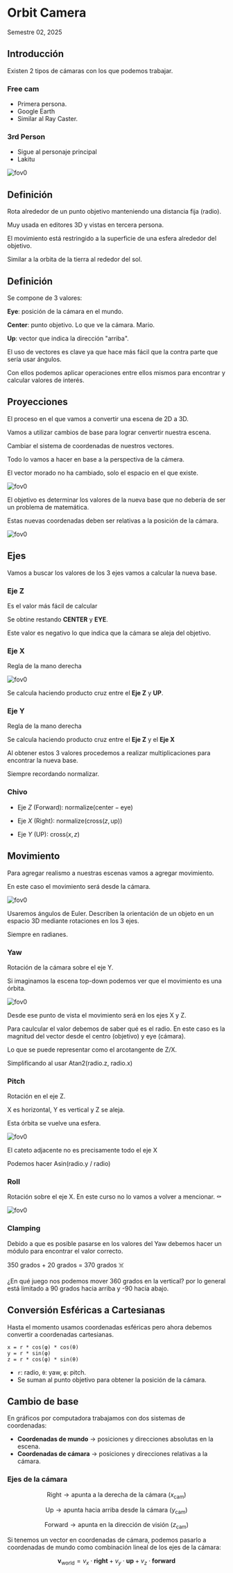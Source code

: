 # Orbit Camera
Semestre 02, 2025



## Introducción


Existen 2 tipos de cámaras con los que podemos trabajar.


### Free cam
- Primera persona.
- Google Earth
- Similar al Ray Caster.


### 3rd Person

- Sigue al personaje principal
- Lakitu

![fov0](../assets/img/lakitu.png)



## Definición


Rota alrededor de un punto objetivo manteniendo una distancia fija (radio).


Muy usada en editores 3D y vistas en tercera persona.


El movimiento está restringido a la superficie de una esfera alrededor del objetivo.


Similar a la orbita de la tierra al rededor del sol.



## Definición


Se compone de 3 valores:


**Eye**: posición de la cámara en el mundo.


**Center**: punto objetivo. Lo que ve la cámara. Mario.


**Up**: vector que indica la dirección "arriba".


El uso de vectores es clave ya que hace más fácil que la contra parte que sería usar ángulos.


Con ellos podemos aplicar operaciones entre ellos mismos para encontrar y calcular valores de interés.



## Proyecciones


El proceso en el que vamos a convertir una escena de 2D a 3D.


Vamos a utilizar cambios de base para lograr cenvertir nuestra escena.


Cambiar el sistema de coordenadas de nuestros vectores.


Todo lo vamos a hacer en base a la perspectiva de la cámera.


El vector morado no ha cambiado, solo el espacio en el que existe.

![fov0](../assets/img/vector.png)


El objetivo es determinar los valores de la nueva base que no debería de ser un problema de matemática.


Estas nuevas coordenadas deben ser relativas a la posición de la cámara.

![fov0](../assets/img/camera.png)



## Ejes


Vamos a buscar los valores de los 3 ejes vamos a calcular la nueva base.


### Eje Z


Es el valor más fácil de calcular


Se obtine restando **CENTER** y **EYE**.


Este valor es negativo lo que indica que la cámara se aleja del objetivo.


### Eje X


Regla de la mano derecha

![fov0](../assets/img/right-hand-rule.png)


Se calcula haciendo producto cruz entre el **Eje Z** y **UP**.


### Eje Y


Regla de la mano derecha


Se calcula haciendo producto cruz entre el **Eje Z** y el **Eje X**


Al obtener estos 3 valores procedemos a realizar multiplicaciones para encontrar la nueva base.


Siempre recordando normalizar.


### Chivo

- Eje $Z$ (Forward): 
$\text{normalize}(\text{center} - \text{eye})$  

- Eje $X$ (Right): 
$\text{normalize}(\text{cross}(z, \text{up}))$  

- Eje $Y$ (UP): 
$\text{cross}(x, z)$  



## Movimiento


Para agregar realismo a nuestras escenas vamos a agregar movimiento.


En este caso el movimiento será desde la cámara.

![fov0](../assets/img/camera-movement.png)


Usaremos ángulos de Euler. Describen la orientación de un objeto en un espacio 3D mediante rotaciones en los 3 ejes.


Siempre en radianes.


### Yaw


Rotación de la cámara sobre el eje Y.


Si imaginamos la escena top-down podemos ver que el movimiento es una órbita.

![fov0](../assets/img/yaw.png)


Desde ese punto de vista el movimiento será en los ejes X y Z.


Para caulcular el valor debemos de saber qué es el radio. En este caso es la magnitud del vector desde el centro (objetivo) y eye (cámara).


Lo que se puede representar como el arcotangente de Z/X.


Simplificando al usar Atan2(radio.z, radio.x)


### Pitch


Rotación en el eje Z.


X es horizontal, Y es vertical y Z se aleja.


Esta órbita se vuelve una esfera.

![fov0](../assets/img/pitch.png)


El cateto adjacente no es precisamente todo el eje X


Podemos hacer Asin(radio.y / radio)


### Roll


Rotación sobre el eje X. En este curso no lo vamos a volver a mencionar. ⚰️


![fov0](../assets/img/rotation.png)


### Clamping


Debido a que es posible pasarse en los valores del Yaw debemos hacer un módulo para encontrar el valor correcto.​


350 grados + 20 grados = 370 grados​ ☠️


¿En qué juego nos podemos mover 360 grados en la vertical? por lo general está limitado a 90 grados hacia arriba y -90 hacia abajo.



## Conversión Esféricas a Cartesianas


Hasta el momento usamos coordenadas esféricas pero ahora debemos convertir a coordenadas cartesianas.


```
x = r * cos(φ) * cos(θ)
y = r * sin(φ)
z = r * cos(φ) * sin(θ)
```

* `r`: radio, `θ`: yaw, `φ`: pitch.
* Se suman al punto objetivo para obtener la posición de la cámara.



## Cambio de base


En gráficos por computadora trabajamos con dos sistemas de coordenadas:

- **Coordenadas de mundo** → posiciones y direcciones absolutas en la escena.
- **Coordenadas de cámara** → posiciones y direcciones relativas a la cámara.


### Ejes de la cámara

$$
\text{Right} \rightarrow \text{apunta a la derecha de la cámara } (x_{\text{cam}})
$$

$$
\text{Up} \rightarrow \text{apunta hacia arriba desde la cámara } (y_{\text{cam}})
$$

$$
\text{Forward} \rightarrow \text{apunta en la dirección de visión } (z_{\text{cam}})
$$


Si tenemos un vector en coordenadas de cámara, podemos pasarlo a coordenadas de mundo como combinación lineal de los ejes de la cámara:

$$
\mathbf{v}_{\text{world}} = v_x \cdot \mathbf{right} + v_y \cdot \mathbf{up} + v_z \cdot \mathbf{forward}
$$

